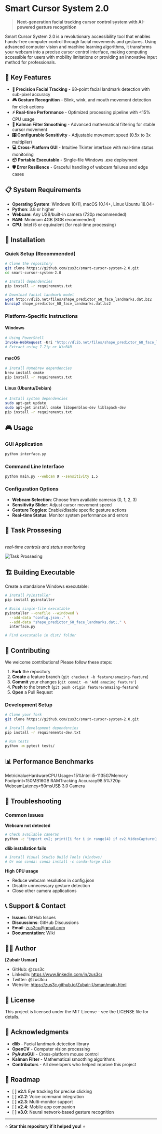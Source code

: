 # Smart Cursor System 2.0

> **Next-generation facial tracking cursor control system with AI-powered gesture recognition**

Smart Cursor System 2.0 is a revolutionary accessibility tool that enables hands-free computer control through facial movements and gestures. Using advanced computer vision and machine learning algorithms, it transforms your webcam into a precise cursor control interface, making computing accessible for users with mobility limitations or providing an innovative input method for professionals.

## 🚀 Key Features

- **🎯 Precision Facial Tracking** - 68-point facial landmark detection with sub-pixel accuracy
- **🎮 Gesture Recognition** - Blink, wink, and mouth movement detection for click actions
- **⚡ Real-time Performance** - Optimized processing pipeline with &lt;15% CPU usage
- **🔧 Kalman Filter Smoothing** - Advanced mathematical filtering for stable cursor movement
- **🎛️ Configurable Sensitivity** - Adjustable movement speed (0.5x to 3x multiplier)
- **💻 Cross-Platform GUI** - Intuitive Tkinter interface with real-time status monitoring
- **📦 Portable Executable** - Single-file Windows .exe deployment
- **🛡️ Error Resilience** - Graceful handling of webcam failures and edge cases

## 📋 System Requirements

- **Operating System**: Windows 10/11, macOS 10.14+, Linux Ubuntu 18.04+
- **Python**: 3.8 or higher
- **Webcam**: Any USB/built-in camera (720p recommended)
- **RAM**: Minimum 4GB (8GB recommended)
- **CPU**: Intel i5 or equivalent (for real-time processing)

## 🔧 Installation

### Quick Setup (Recommended)

```bash
# Clone the repository
git clone https://github.com/zus3c/smart-cursor-system-2.0.git
cd smart-cursor-system-2.0

# Install dependencies
pip install -r requirements.txt

# Download facial landmark model
wget http://dlib.net/files/shape_predictor_68_face_landmarks.dat.bz2
bunzip2 shape_predictor_68_face_landmarks.dat.bz2
```

### Platform-Specific Instructions

#### Windows

```powershell
# Using PowerShell
Invoke-WebRequest -Uri "http://dlib.net/files/shape_predictor_68_face_landmarks.dat.bz2" -OutFile "shape_predictor_68_face_landmarks.dat.bz2"
# Extract using 7-Zip or WinRAR
```

#### macOS

```bash
# Install Homebrew dependencies
brew install cmake
pip install -r requirements.txt
```

#### Linux (Ubuntu/Debian)

```bash
# Install system dependencies
sudo apt-get update
sudo apt-get install cmake libopenblas-dev liblapack-dev
pip install -r requirements.txt
```

## 🎮 Usage

### GUI Application

```bash
python interface.py
```

### Command Line Interface

```bash
python main.py --webcam 0 --sensitivity 1.5
```

### Configuration Options

- **Webcam Selection**: Choose from available cameras (0, 1, 2, 3)
- **Sensitivity Slider**: Adjust cursor movement speed
- **Gesture Toggles**: Enable/disable specific gesture actions
- **Real-time Status**: Monitor system performance and errors

## 📸 Task Prossesing

\
*real-time controls and status monitoring*

![Task Prossesing](mermaid-1.png)

## 🏗️ Building Executable

Create a standalone Windows executable:

```bash
# Install PyInstaller
pip install pyinstaller

# Build single-file executable
pyinstaller --onefile --windowed \
  --add-data "config.json;." \
  --add-data "shape_predictor_68_face_landmarks.dat;." \
  interface.py

# Find executable in dist/ folder
```

## 🤝 Contributing

We welcome contributions! Please follow these steps:

1. **Fork** the repository
2. **Create** a feature branch (`git checkout -b feature/amazing-feature`)
3. **Commit** your changes (`git commit -m 'Add amazing feature'`)
4. **Push** to the branch (`git push origin feature/amazing-feature`)
5. **Open** a Pull Request

### Development Setup

```bash
# Clone your fork
git clone https://github.com/zus3c/smart-cursor-system-2.0.git

# Install development dependencies
pip install -r requirements-dev.txt

# Run tests
python -m pytest tests/
```

## 📊 Performance Benchmarks

MetricValueHardwareCPU Usage&lt;15%Intel i5-1135G7Memory Footprint&lt;150MB16GB RAMTracking Accuracy98.5%720p WebcamLatency&lt;50msUSB 3.0 Camera

## 🐛 Troubleshooting

### Common Issues

**Webcam not detected**

```bash
# Check available cameras
python -c "import cv2; print([i for i in range(4) if cv2.VideoCapture(i).read()[0]])"
```

**dlib installation fails**

```bash
# Install Visual Studio Build Tools (Windows)
# Or use conda: conda install -c conda-forge dlib
```

**High CPU usage**

- Reduce webcam resolution in config.json
- Disable unnecessary gesture detection
- Close other camera applications

## 📞 Support & Contact

- **Issues**: GitHub Issues
- **Discussions**: GitHub Discussions
- **Email**: zus3cu@gmail.com
- **Documentation**: Wiki

## 👨‍💻 Author

**\[Zubair Usman\]**

- GitHub: @zus3c
- LinkedIn: https://www.linkedin.com/in/zus3c/
- Twitter: @zus3cu
- Website: https://zus3c.github.io/Zubair-Usman/main.html

## 📄 License

This project is licensed under the MIT License - see the LICENSE file for details.

## 🙏 Acknowledgments

- **dlib** - Facial landmark detection library
- **OpenCV** - Computer vision processing
- **PyAutoGUI** - Cross-platform mouse control
- **Kalman Filter** - Mathematical smoothing algorithms
- **Contributors** - All developers who helped improve this project

## 🔮 Roadmap

- \[ \] **v2.1**: Eye tracking for precise clicking
- \[ \] **v2.2**: Voice command integration
- \[ \] **v2.3**: Multi-monitor support
- \[ \] **v2.4**: Mobile app companion
- \[ \] **v3.0**: Neural network-based gesture recognition

---

⭐ **Star this repository if it helped you!** ⭐
